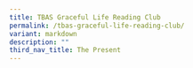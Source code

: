 ```yaml
---
title: TBAS Graceful Life Reading Club
permalink: /tbas-graceful-life-reading-club/
variant: markdown
description: ""
third_nav_title: The Present
---
```

